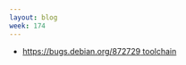 ```yaml
---
layout: blog
week: 174
---
```


* [https://bugs.debian.org/872729 toolchain](https://salsa.debian.org/gnome-team/gtk2/commit/7deeede44c844e99402816ebc035de4d575f3db0)
